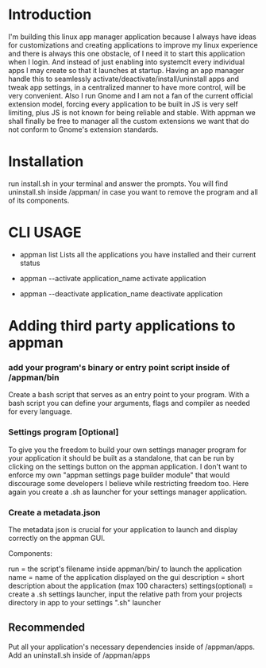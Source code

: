 # Introduction

I'm building this linux app manager application because I always have ideas for customizations and creating applications to improve my linux experience and there is always this one obstacle, of I need it to start this application when I login. And instead of just enabling into systemclt every individual apps I may create so that it launches at startup. Having an app manager handle this to seamlessly activate/deactivate/install/uninstall apps and tweak app settings, in a centralized manner to have more control, will be very convenient.
Also I run Gnome and I am not a fan of the current official extension model, forcing every application to be built in JS is very self limiting, plus JS is not known for being reliable and stable. With appman we shall finally be free to manager all the custom extensions we want that do not conform to Gnome's extension standards.

# Installation

run install.sh in your terminal and answer the prompts.
You will find uninstall.sh inside /appman/ in case you want to remove the program and all of its components.

# CLI USAGE

- appman list
Lists all the applications you have installed and their current status

- appman --activate application_name
activate application
- appman --deactivate application_name
deactivate application


# Adding third party applications to appman

### add your program's binary or entry point script inside of /appman/bin
Create a bash script that serves as an entry point to your program. With a bash script you can define your arguments, flags and compiler as needed for every language.

### Settings program [Optional]
To give you the freedom to build your own settings manager program for your application it should be built as a standalone, that can be run by clicking on the settings button on the appman application. I don't want to enforce my own "appman settings page builder module" that would discourage some developers I believe while restricting freedom too.
Here again you create a .sh as launcher for your settings manager application.
<!-- If you want to make it match the design of appman look at the "Design Guide" section in this README -->

### Create a metadata.json
The metadata json is crucial for your application to launch and display correctly on the appman GUI.

Components:

run = the script's filename inside appman/bin/ to launch the application
name = name of the application displayed on the gui
description = short description about the application (max 100 characters)
settings(optional) = create a .sh settings launcher, input the relative path from your projects directory in app to your settings ".sh" launcher

## Recommended
Put all your application's necessary dependencies inside of /appman/apps.
Add an uninstall.sh inside of /appman/apps
